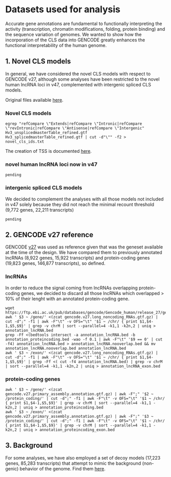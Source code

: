 # Datasets used for analysis
Accurate gene annotations are fundamental to functionally interpreting the activity (transcription, chromatin modifications, folding, protein binding) and the sequence variation of genomes. We wanted to show how the incorporation of the CLS data into GENCODE greatly enhances the functional interpretability of the human genome. 

## 1. Novel CLS models
In general, we have considered the novel CLS models with respect to GENCODE v27, although some analyses have been restricted to the novel human lncRNA loci in v47, complemented with intergenic spliced CLS models. 

Original files available [here](https://github.com/guigolab/CLS3_GENCODE/blob/main/data_release/README.md).

### Novel CLS models
```
egrep "refCompare \"Extends|refCompare \"Intronic|refCompare \"revIntronic|refCompare \"Antisense|refCompare \"Intergenic" Hv3_unsplicedmasterTable_refined.gtf Hv3_splicedmasterTable_refined.gtf | cut -d"\"" -f2 > novel_cls_ids.txt
```
The creation of TSS is documented [here](https://github.com/guigolab/CLS3_GENCODE/tree/main/complementary_data/tss_representatives).

### novel human lncRNA loci now in v47
```
pending
```

### intergenic spliced CLS models
We decided to complement the analyses with all those models not included in v47 solely because they did not reach the minimal recount threshold (9,772 genes, 22,211 transcripts)
```
pending
```

## 2. GENCODE v27 reference
GENCODE [v27](https://ftp.ebi.ac.uk/pub/databases/gencode/Gencode_human/release_27/gencode.v27.primary_assembly.annotation.gtf.gz) was used as reference given that was the geneset available at the time of the design. We have compared them to previously annotated lncRNAs (8,922 genes, 15,922 transcripts) and protein-coding genes (19,823 genes, 146,877 transcripts), so defined. 

### lncRNAs
In order to reduce the signal coming from lncRNAs overlapping protein-coding genes, we decided to discard all those lncRNAs which overlapped > 10% of their lenght with an annotated protein-coding gene.

```
wget https://ftp.ebi.ac.uk/pub/databases/gencode/Gencode_human/release_27/gencode.v27.long_noncoding_RNAs.gtf.gz
awk ' $3 ~ /gene/' <(zcat gencode.v27.long_noncoding_RNAs.gtf.gz) | cut -d";" -f1 | awk -F"\t" -v OFS="\t" '$1 ~ /chr/ { print $1,$4-1,$5,$9}' | grep -v chrM | sort --parallel=4 -k1,1 -k2n,2 | uniq > annotation_lncRNA.bed 
grep -Ff <(bedtools intersect -a annotation_lncRNA.bed -b annotation_proteincoding.bed -wao -f 0.1 | awk -F"\t" '$9 == 0' | cut -f4) annotation_lncRNA.bed > annotation_lncRNA.nooverlap.bed && mv annotation_lncRNA.nooverlap.bed annotation_lncRNA.bed
awk ' $3 ~ /exon/' <(zcat gencode.v27.long_noncoding_RNAs.gtf.gz) | cut -d";" -f1 | awk -F"\t" -v OFS="\t" '$1 ~ /chr/ { print $1,$4-1,$5,$9}' | grep -Ff <( cut -f4 annotation_lncRNA.bed) | grep -v chrM | sort --parallel=4 -k1,1 -k2n,2 | uniq > annotation_lncRNA_exon.bed 
```

### protein-coding genes
```
awk ' $3 ~ /gene/' <(zcat gencode.v27.primary_assembly.annotation.gtf.gz) | awk -F";" '$2 ~ /protein_coding/' | cut -d";" -f1 | awk -F"\t" -v OFS="\t" '$1 ~ /chr/ { print $1,$4-1,$5,$9}' | grep -v chrM | sort --parallel=4 -k1,1 -k2n,2 | uniq > annotation_proteincoding.bed 
awk ' $3 ~ /exon/' <(zcat gencode.v27.primary_assembly.annotation.gtf.gz) | awk -F";" '$3 ~ /protein_coding/' | cut -d";" -f1 | awk -F"\t" -v OFS="\t" '$1 ~ /chr/ { print $1,$4-1,$5,$9}' | grep -v chrM | sort --parallel=4 -k1,1 -k2n,2 | uniq > annotation_proteincoding_exon.bed    
```

## 3. Background
For some analyses, we have also employed a set of decoy models (17,223 genes, 85,283 transcripts) that attempt to mimic the background (non-genic) behavior of the genome.
Find them [here](https://github.com/guigolab/CLS3_GENCODE/tree/main/complementary_data/decoy_models).




